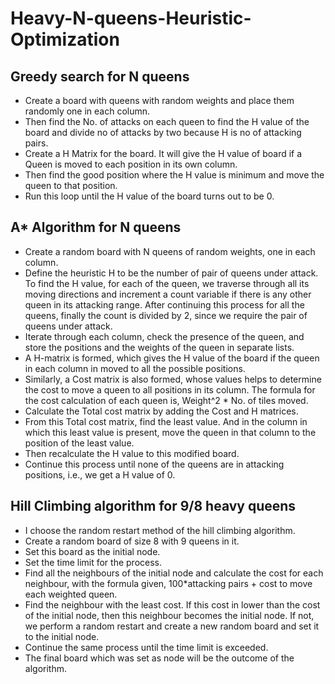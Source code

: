 # Heavy-N-queens-Heuristic-Optimization

## Greedy search for N queens
* Create a board with queens with random weights and place them randomly one in each column.
* Then find the No. of attacks on each queen to find the H value of the board and divide no of attacks by two because H is no of attacking pairs.
*	Create a H Matrix for the board. It will give the H value of board if a Queen is moved to each position in its own column.
*	Then find the good position where the H value is minimum and move the queen to that position.
*	Run this loop until the H value of the board turns out to be 0.

## A* Algorithm for N queens
*	Create a random board with N queens of random weights, one in each column.
*	Define the heuristic H to be the number of pair of queens under attack. To find the H value, for each of the queen, we traverse through all its moving directions and increment a count variable if there is any other queen in its attacking range. After continuing this process for all the queens, finally the count is divided by 2, since we require the pair of queens under attack.
*	Iterate through each column, check the presence of the queen, and store the positions and the weights of the queen in separate lists.
*	A H-matrix is formed, which gives the H value of the board if the queen in each column in moved to all the possible positions.
*	Similarly, a Cost matrix is also formed, whose values helps to determine the cost to move a queen to all positions in its column. The formula for the cost calculation of each queen is, Weight^2 * No. of tiles moved.
*	Calculate the Total cost matrix by adding the Cost and H matrices.
*	From this Total cost matrix, find the least value. And in the column in which this least value is present, move the queen in that column to the position of the least value.
*	Then recalculate the H value to this modified board.
*	Continue this process until none of the queens are in attacking positions, i.e., we get a H value of 0.


## Hill Climbing algorithm for 9/8 heavy queens
*	I choose the random restart method of the hill climbing algorithm.
*	Create a random board of size 8 with 9 queens in it.
*	Set this board as the initial node.
*	Set the time limit for the process.
*	Find all the neighbours of the initial node and calculate the cost for each neighbour, with the formula given, 100*attacking pairs + cost to move each weighted queen.
*	Find the neighbour with the least cost. If this cost in lower than the cost of the initial node, then this neighbour becomes the initial node. If not, we perform a random restart and create a new random board and set it to the initial node.
*	Continue the same process until the time limit is exceeded.
*	The final board which was set as node will be the outcome of the algorithm.
